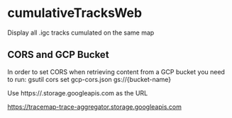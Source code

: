 # cumulativeTracksWeb
Display all .igc tracks cumulated on the same map


## CORS and GCP Bucket
In order to set CORS when retrieving content from a GCP bucket you need to run:
gsutil cors set gcp-cors.json gs://{bucket-name}

Use https://<bucket name>.storage.googleapis.com as the URL

https://tracemap-trace-aggregator.storage.googleapis.com